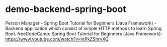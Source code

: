 # demo-backend-spring-boot
Person Manager - Spring Boot Tutorial for Beginners (Java Framework) - Backend application which consist of simple HTTP methods to learn Spring Boot. 
freeCodeCamp: Spring Boot Tutorial for Beginners (Java Framework): https://www.youtube.com/watch?v=vtPkZShrvXQ
